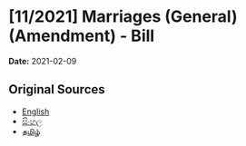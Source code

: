 # [11/2021] Marriages (General) (Amendment) - Bill

**Date:** 2021-02-09

## Original Sources

- [English](https://documents.gov.lk/view/bills/2021/2/11-2021_E.pdf)
- [සිංහල](https://documents.gov.lk/view/bills/2021/2/11-2021_S.pdf)
- [தமிழ்](https://documents.gov.lk/view/bills/2021/2/11-2021_T.pdf)
